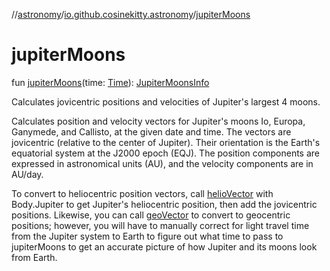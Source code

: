 //[astronomy](../../index.md)/[io.github.cosinekitty.astronomy](index.md)/[jupiterMoons](jupiter-moons.md)

# jupiterMoons

fun [jupiterMoons](jupiter-moons.md)(time: [Time](-time/index.md)): [JupiterMoonsInfo](-jupiter-moons-info/index.md)

Calculates jovicentric positions and velocities of Jupiter's largest 4 moons.

Calculates position and velocity vectors for Jupiter's moons Io, Europa, Ganymede, and Callisto, at the given date and time. The vectors are jovicentric (relative to the center of Jupiter). Their orientation is the Earth's equatorial system at the J2000 epoch (EQJ). The position components are expressed in astronomical units (AU), and the velocity components are in AU/day.

To convert to heliocentric position vectors, call [helioVector](helio-vector.md) with Body.Jupiter to get Jupiter's heliocentric position, then add the jovicentric positions. Likewise, you can call [geoVector](geo-vector.md) to convert to geocentric positions; however, you will have to manually correct for light travel time from the Jupiter system to Earth to figure out what time to pass to jupiterMoons to get an accurate picture of how Jupiter and its moons look from Earth.

